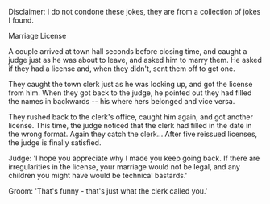 Disclaimer: I do not condone these jokes, they are from a collection of jokes I found.

Marriage License

A couple arrived at town hall seconds before closing time, and caught a judge just as he was about to leave, and asked him to marry them. He asked if they had a license and, when they didn't, sent them off to get one. 

They caught the town clerk just as he was locking up, and got the license from him. When they got back to the judge, he pointed out they had filled the names in backwards -- his where hers belonged and vice versa. 

They rushed back to the clerk's office, caught him again, and got another license. This time, the judge noticed that the clerk had filled in the date in the wrong format. Again they catch the clerk... After five reissued licenses, the judge is finally satisfied. 

Judge: 'I hope you appreciate why I made you keep going back. If there are irregularities in the license, your marriage would not be legal, and any children you might have would be technical bastards.' 

Groom: 'That's funny - that's just what the clerk called you.'

